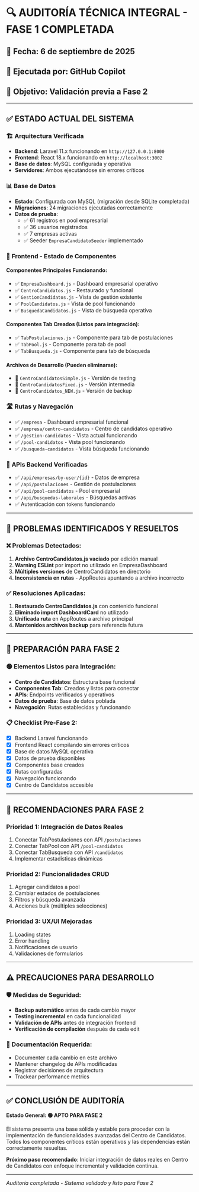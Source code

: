 # 🔍 AUDITORÍA TÉCNICA INTEGRAL - FASE 1 COMPLETADA

## 📅 Fecha: 6 de septiembre de 2025
## 👤 Ejecutada por: GitHub Copilot
## 🎯 Objetivo: Validación previa a Fase 2

---

## ✅ **ESTADO ACTUAL DEL SISTEMA**

### 🏗️ **Arquitectura Verificada**
- **Backend**: Laravel 11.x funcionando en `http://127.0.0.1:8000`
- **Frontend**: React 18.x funcionando en `http://localhost:3002`
- **Base de datos**: MySQL configurada y operativa
- **Servidores**: Ambos ejecutándose sin errores críticos

### 📊 **Base de Datos**
- **Estado**: Configurada con MySQL (migración desde SQLite completada)
- **Migraciones**: 24 migraciones ejecutadas correctamente
- **Datos de prueba**: 
  - ✅ 61 registros en pool empresarial
  - ✅ 36 usuarios registrados
  - ✅ 7 empresas activas
  - ✅ Seeder `EmpresaCandidatoSeeder` implementado

### 🎨 **Frontend - Estado de Componentes**

#### **Componentes Principales Funcionando:**
- ✅ `EmpresaDashboard.js` - Dashboard empresarial operativo
- ✅ `CentroCandidatos.js` - Restaurado y funcional
- ✅ `GestionCandidatos.js` - Vista de gestión existente
- ✅ `PoolCandidatos.js` - Vista de pool funcionando
- ✅ `BusquedaCandidatos.js` - Vista de búsqueda operativa

#### **Componentes Tab Creados (Listos para integración):**
- ✅ `TabPostulaciones.js` - Componente para tab de postulaciones
- ✅ `TabPool.js` - Componente para tab de pool
- ✅ `TabBusqueda.js` - Componente para tab de búsqueda

#### **Archivos de Desarrollo (Pueden eliminarse):**
- 🔄 `CentroCandidatosSimple.js` - Versión de testing
- 🔄 `CentroCandidatosFixed.js` - Versión intermedia
- 🔄 `CentroCandidatos_NEW.js` - Versión de backup

### 🛣️ **Rutas y Navegación**
- ✅ `/empresa` - Dashboard empresarial funcional
- ✅ `/empresa/centro-candidatos` - Centro de candidatos operativo
- ✅ `/gestion-candidatos` - Vista actual funcionando
- ✅ `/pool-candidatos` - Vista pool funcionando
- ✅ `/busqueda-candidatos` - Vista búsqueda funcionando

### 🔧 **APIs Backend Verificadas**
- ✅ `/api/empresas/by-user/{id}` - Datos de empresa
- ✅ `/api/postulaciones` - Gestión de postulaciones
- ✅ `/api/pool-candidatos` - Pool empresarial
- ✅ `/api/busquedas-laborales` - Búsquedas activas
- ✅ Autenticación con tokens funcionando

---

## 🚨 **PROBLEMAS IDENTIFICADOS Y RESUELTOS**

### **❌ Problemas Detectados:**
1. **Archivo CentroCandidatos.js vaciado** por edición manual
2. **Warning ESLint** por import no utilizado en EmpresaDashboard
3. **Múltiples versiones** de CentroCandidatos en directorio
4. **Inconsistencia en rutas** - AppRoutes apuntando a archivo incorrecto

### **✅ Resoluciones Aplicadas:**
1. **Restaurado CentroCandidatos.js** con contenido funcional
2. **Eliminado import DashboardCard** no utilizado
3. **Unificada ruta** en AppRoutes a archivo principal
4. **Mantenidos archivos backup** para referencia futura

---

## 🎯 **PREPARACIÓN PARA FASE 2**

### **🟢 Elementos Listos para Integración:**
- **Centro de Candidatos**: Estructura base funcional
- **Componentes Tab**: Creados y listos para conectar
- **APIs**: Endpoints verificados y operativos
- **Datos de prueba**: Base de datos poblada
- **Navegación**: Rutas establecidas y funcionando

### **📋 Checklist Pre-Fase 2:**
- [x] Backend Laravel funcionando
- [x] Frontend React compilando sin errores críticos
- [x] Base de datos MySQL operativa
- [x] Datos de prueba disponibles
- [x] Componentes base creados
- [x] Rutas configuradas
- [x] Navegación funcionando
- [x] Centro de Candidatos accesible

---

## 🚀 **RECOMENDACIONES PARA FASE 2**

### **Prioridad 1: Integración de Datos Reales**
1. Conectar TabPostulaciones con API `/postulaciones`
2. Conectar TabPool con API `/pool-candidatos`
3. Conectar TabBusqueda con API `/candidatos`
4. Implementar estadísticas dinámicas

### **Prioridad 2: Funcionalidades CRUD**
1. Agregar candidatos a pool
2. Cambiar estados de postulaciones
3. Filtros y búsqueda avanzada
4. Acciones bulk (múltiples selecciones)

### **Prioridad 3: UX/UI Mejoradas**
1. Loading states
2. Error handling
3. Notificaciones de usuario
4. Validaciones de formularios

---

## ⚠️ **PRECAUCIONES PARA DESARROLLO**

### **🛡️ Medidas de Seguridad:**
- **Backup automático** antes de cada cambio mayor
- **Testing incremental** en cada funcionalidad
- **Validación de APIs** antes de integración frontend
- **Verificación de compilación** después de cada edit

### **📝 Documentación Requerida:**
- Documenter cada cambio en este archivo
- Mantener changelog de APIs modificadas
- Registrar decisiones de arquitectura
- Trackear performance metrics

---

## ✅ **CONCLUSIÓN DE AUDITORÍA**

**Estado General: 🟢 APTO PARA FASE 2**

El sistema presenta una base sólida y estable para proceder con la implementación de funcionalidades avanzadas del Centro de Candidatos. Todos los componentes críticos están operativos y las dependencias están correctamente resueltas.

**Próximo paso recomendado**: Iniciar integración de datos reales en Centro de Candidatos con enfoque incremental y validación continua.

---

*Auditoría completada - Sistema validado y listo para Fase 2*
